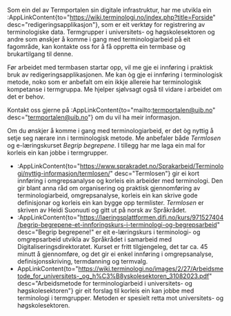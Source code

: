 Som ein del av Termportalen sin digitale infrastruktur, har me utvikla
ein :AppLinkContent{to="https://wiki.terminologi.no/index.php?title=Forside"
desc="redigeringsapplikasjon"}, som er eit verktøy for registrering av
terminologiske data. Termgrupper i universitets- og høgskolesektoren
og andre som ønskjer å komme i gang med terminologiarbeid på eit
fagområde, kan kontakte oss for å få oppretta ein termbase og
brukartilgang til denne.

Før arbeidet med termbasen startar opp, vil me gje ei innføring i
praktisk bruk av redigeringsapplikasjonen. Me kan òg gje ei innføring
i terminologisk metode, noko som er anbefalt om ein ikkje allereie har
terminologisk kompetanse i termgruppa. Me hjelper sjølvsagt også til
vidare i arbeidet om det er behov.

Kontakt oss gjerne på :AppLinkContent{to="mailto:termportalen@uib.no"
desc="termportalen@uib.no"} om du vil ha meir informasjon.

Om du ønskjer å komme i gang med terminologiarbeid, er det òg nyttig å
setje seg nærare inn i terminologisk metode. Me anbefaler både
*Termlosen* og e-læringskurset *Begrip begrepene*. I tillegg
har me laga ein mal for korleis ein kan jobbe i termgrupper.

- :AppLinkContent{to="https://www.sprakradet.no/Sprakarbeid/Terminologi/nyttig-informasjon/termlosen/"
                  desc="Termlosen"} gir ei kort innføring i
                  omgrepsanalyse og korleis ein arbeider med
                  terminologi. Den gir blant anna råd om organisering
                  og praktisk gjennomføring av terminologiarbeid,
                  omgrepsanalyse, korleis ein kan skrive gode
                  definisjonar og korleis ein kan bygge opp
                  termlister. *Termlosen* er skriven av Heidi
                  Suonuuti og gitt ut på norsk av Språkrådet.
- :AppLinkContent{to="https://laeringsplattformen.difi.no/kurs/971527404/begrip-begrepene-et-innforingskurs-i-terminologi-og-begrepsarbeid"
                  desc="Begrip begrepene!" er eit e-læringskurs i
                  terminologi- og omgrepsarbeid utvikla av Språkrådet
                  i samarbeid med Digitaliseringsdirektoratet. Kurset
                  er fritt tilgjengeleg, det tar ca. 45 minutt å
                  gjennomføre, og det gir ei enkel innføring i
                  omgrepsanalyse, definisjonsskriving, termdanning og
                  termvalg.
- AppLinkContent{to="https://wiki.terminologi.no/images/2/27/Arbeidsmetode_for_universitets-_og_h%C3%B8yskolesektoren_31082023.pdf"
                 desc="Arbeidsmetode for terminologiarbeid i
                 universitets- og høgskolesektoren"} gir eit forslag
                 til korleis ein kan jobbe med terminologi i
                 termgrupper. Metoden er spesielt retta mot
                 universitets- og høgskolesektoren.
